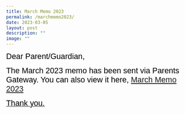 ```yaml
---
title: March Memo 2023
permalink: /marchmemo2023/
date: 2023-03-05
layout: post
description: ""
image: ""
---
```

<span style="font-size:16.0pt;font-family:Arial;color:black">Dear Parent/Guardian,

<span style="font-size:16.0pt;font-family:Arial;color:black">The March 2023 memo has been sent via Parents Gateway.  You can also view it here, <a href ="/Resources/Announcements/Marchmemo2023.pdf/">March Memo 2023

<span style="font-size:16.0pt;font-family:Arial;color:black">Thank you.<br>